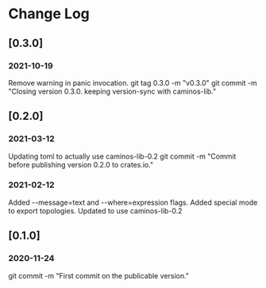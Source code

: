 # Change Log



## [0.3.0]

### 2021-10-19
Remove warning in panic invocation.
git tag 0.3.0 -m "v0.3.0"
git commit -m "Closing version 0.3.0. keeping version-sync with caminos-lib."


## [0.2.0]


### 2021-03-12
Updating toml to actually use caminos-lib-0.2
git commit -m "Commit before publishing version 0.2.0 to crates.io."

### 2021-02-12
Added --message=text and --where=expression flags.
Added special mode to export topologies.
Updated to use caminos-lib-0.2


## [0.1.0]

### 2020-11-24
git commit -m "First commit on the publicable version."


